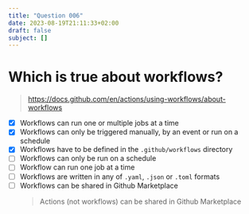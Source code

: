 ```yaml
---
title: "Question 006"
date: 2023-08-19T21:11:33+02:00
draft: false
subject: []
---
```


# Which is true about workflows?
> https://docs.github.com/en/actions/using-workflows/about-workflows
- [x] Workflows can run one or multiple jobs at a time
- [x] Workflows can only be triggered manually, by an event or run on a schedule
- [x] Workflows have to be defined in the `.github/workflows` directory
- [ ] Workflows can only be run on a schedule
- [ ] Workflow can run one job at a time
- [ ] Workflows are written in any of `.yaml`, `.json` or `.toml` formats
- [ ] Workflows can be shared in Github Marketplace
  > Actions (not workflows) can be shared in Github Marketplace
